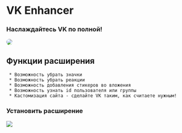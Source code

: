 # VK Enhancer
### Наслаждайтесь VK по полной!
<a href="https://vk.com/vkenhancer"><img style="border-radius:8px;" src="https://psv4.userapi.com/c909628/u185853506/docs/d38/46d8c9b2a874/vdd.png?extra=e7AnDK8DvGnKi91x-tNMxhgoHrCCSxsEaqcKmzOXOdBCQH2qXfSwI9ww919sHndfstJ15OJ-hdDOObXX5Tb18EEsYgovueKtUoprokEiDhz9vf3tnV24-4GW7Qu-LxgoK_x6qBDo9yU2A7LnrlnFvY8eOLW5"></a>
## Функции расширения
```
 * Возможность убрать значки
 * Возможность убрать реакции
 * Возможность добавления стикеров во вложения
 * Возможность узнать id пользователя или группы
 * Кастомизация сайта - сделайте VK таким, как считаете нужным!
```

  ### Установить расширение
<a href="https://github.com/maxhack1337/vk_enhancer/releases/download/v1.9.0/VK.Enhancer.zip">
  <img src="https://img.shields.io/badge/УСТАНОВИТЬ-blue">
</a>
<div>
  
<div>

